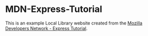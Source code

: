 # MDN-Express-Tutorial

This is an example Local Library website created from the <a href="https://developer.mozilla.org/en-US/docs/Learn/Server-side/Express_Nodejs/Tutorial_local_library_website">Mozilla Developers Network - Express Tutorial</a>.
